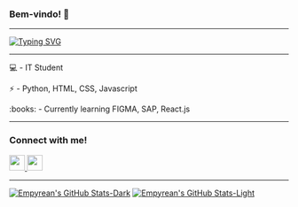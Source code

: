 ### Bem-vindo! 👋
<!--
**Akaixz/akaixz** is a ✨ _special_ ✨ repository because its `README.md` (this file) appears on your GitHub profile.

Here are some ideas to get you started:

- 🔭 I’m currently working on ...
- 🌱 I’m currently learning ...
- 👯 I’m looking to collaborate on ...
- 🤔 I’m looking for help with ...
- 💬 Ask me about ...
- 📫 How to reach me: ...
- 😄 Pronouns: ...
- ⚡ Fun fact: ...
-->
----

  [![Typing SVG](https://readme-typing-svg.demolab.com?font=Fira+Code&pause=1000&center=true&random=false&width=435&lines=%3CFull-Stack+Developer%2F%3E)](https://git.io/typing-svg)

----
<p>💻 - IT Student</p>
<p>⚡ - Python, HTML, CSS, Javascript </p>
<p>:books: - Currently learning FIGMA, SAP, React.js</p>

----

### Connect with me!
<div>
<p align="rigth">
  <a href="https://www.linkedin.com/in/pedro-fernandes-4ba221207/" target="_blank">
    <img height="28" src="https://img.shields.io/badge/-LinkedIn-%230077B5?style=for-the-badge&logo=linkedin&logoColor=white" target="_blank">
  </a> 

  <a href=" mailto:contato:pedro.fernandes2002@hotmail.com" target="_blank ">
    <img height="28"  src="https://img.shields.io/badge/Gmail-D14836?style=for-the-badge&logo=gmail&logoColor=white">
  </a>
</div>

----

<div>
  
[![Empyrean's GitHub Stats-Dark](https://github-readme-stats.vercel.app/api?username=akaixz&show_icons=true&theme=dark#gh-dark-mode-only)](https://github.com/anuraghazra/github-readme-stats#gh-dark-mode-only)
[![Empyrean's GitHub Stats-Light](https://github-readme-stats.vercel.app/api?username=akaixz&show_icons=true&theme=default#gh-light-mode-only)](https://github.com/anuraghazra/github-readme-stats#gh-light-mode-only)

  
</div>
